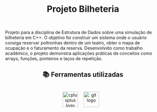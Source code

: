 <h1 align='center'>Projeto Bilheteria</h1>
<br>
<p align='lef'>Projeto para a disciplina de Estrutura de Dados sobre uma simulação de bilheteria em C++. O objetivo foi construir um sistema onde o usuário consiga reservar poltronhas dentro de um teatro, obter o mapa de ocupação e o faturamento da reserva. Desenvolvido como trabalho acadêmico, o projeto demonstra aplicações práticas de conceitos como arrays, funções, ponteiros e laços de repetição.</p>
<h2 align="center">📚 Ferramentas utilizadas</h2>
<br>
<div align="center">
  <img src="https://cdn.jsdelivr.net/gh/devicons/devicon/icons/cplusplus/cplusplus-original.svg" height="50" alt="cplusplus logo"  />
  <img width="10" />
  <img src="https://cdn.jsdelivr.net/gh/devicons/devicon/icons/git/git-original.svg" height="50" alt="git logo"  />
  <img width="10" />
</div>
<br>
